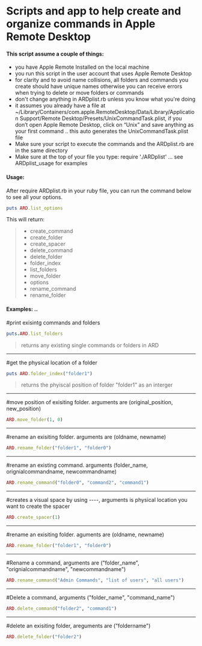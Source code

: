 # Scripts and app to help create and organize commands in Apple Remote Desktop

#### This script assume a couple of things:
* you have Apple Remote Installed on the local machine
* you run this script in the user account that uses Apple Remote Desktop
* for clarity and to avoid name collisions, all folders and commands you create should have unique names otherwise you can receive errors when trying to delete or move folders or commands
* don't change anything in ARDplist.rb unless you know what you're doing
* it assumes you already have a file at ~/Library/Containers/com.apple.RemoteDesktop/Data/Library/Application Support/Remote Desktop/Presets/UnixCommandTask.plist, if you don’t open Apple Remote Desktop, click on “Unix” and save anything as your first command .. this auto generates the UnixCommandTask.plist file
* Make sure your script to execute the commands and the ARDplist.rb are in the same directory
* Make sure at the top of your file you type: require './ARDplist' ... see ARDplist_usage for examples

#### Usage:
After require ARDplist.rb in your ruby file, you can run the command below to see all your options.
```ruby
puts ARD.list_options
```
This will return:
> - create_command
> - create_folder
> - create_spacer
> - delete_command
> - delete_folder
> - folder_index
> - list_folders
> - move_folder
> - options
> - rename_command
> - rename_folder



#### Examples: ..

#print exisintg commands and folders
```ruby 
puts.ARD.list_folders
```
> returns any existing single commands or folders in ARD

---
#get the physical location of a folder
``` ruby
puts ARD.folder_index("folder1")
```
> returns the phyiscal position of folder "folder1" as an interger
---


#move position of exisiting folder. arguments are (original_position, new_position)
```ruby
ARD.move_folder(1, 0)
```

---

#rename an exisiting folder. arguments are (oldname, newname)
```ruby
ARD.rename_folder("folder1", "folder0")
```
---

#rename an existing command. arguments (folder_name, orignialcommandname, newcommandname)
 ```ruby
 ARD.rename_command("folder0", "command2", "command1")
 ```
 ---

 #creates a visual space by using ----, arguments is physical location you want to create the spacer
 ```ruby
 ARD.create_spacer(1)
 ```
 ---

#rename an exisiting folder. aguments are (oldname, newname)
```ruby
ARD.rename_folder("folder1", "folder0")
```
---
#Rename a command, arguments are ("folder_name", "orignialcommandname", "newcommandname")
```ruby
ARD.rename_command("Admin Commands", "list of users", "all users")
```
---
#Delete a command, arguments ("folder_name", "command_name")
```ruby
ARD.delete_command("folder2", "command1")
```
---

#delete an exisiting folder, areguments are ("foldername")
```ruby
ARD.delete_folder("folder2")
```










